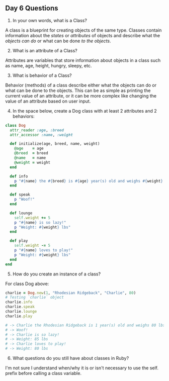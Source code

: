 ## Day 6 Questions

1. In your own words, what is a Class?

A class is a blueprint for creating objects of the same type. Classes contain information about the *states* or *attributes* of objects and describe what the *objects can do* or what can be done *to the objects*.

2. What is an attribute of a Class?

Attributes are variables that store information about objects in a class such as name, age, height, hungry, sleepy, etc.

3. What is behavior of a Class?

Behavior (methods) of a class describe either what the objects can do or what can be done to the objects. This can be as simple as printing the current value of an attribute, or it can be more complex like changing the value of an attribute based on user input.

4. In the space below, create a Dog class with at least 2 attributes and 2 behaviors:

```Ruby
class Dog
  attr_reader :age, :breed
  attr_accessor :name, :weight

  def initialize(age, breed, name, weight)
    @age    = age
    @breed  = breed
    @name   = name
    @weight = weight
  end

  def info
    p "#{name} the #{breed} is #{age} year(s) old and weighs #{weight} lbs."
  end

  def speak
    p "Woof!"
  end

  def lounge
    self.weight += 5
    p "#{name} is so lazy!"
    p "Weight: #{weight} lbs"
  end

  def play
    self.weight -= 5
    p "#{name} loves to play!"
    p "Weight: #{weight} lbs"
  end
end
```

5. How do you create an instance of a class?

For class Dog above:

```Ruby
charlie = Dog.new(1, "Rhodesian Ridgeback", "Charlie", 80)
# Testing `charlie` object
charlie.info
charlie.speak
charlie.lounge
charlie.play

# -> Charlie the Rhodesian Ridgeback is 1 year(s) old and weighs 80 lbs.
# -> Woof!
# -> Charlie is so lazy!
# -> Weight: 85 lbs
# -> Charlie loves to play!
# -> Weight: 80 lbs
```

6. What questions do you still have about classes in Ruby?

I'm not sure I understand when/why it is or isn't necessary to use the self. prefix before calling a class variable.
